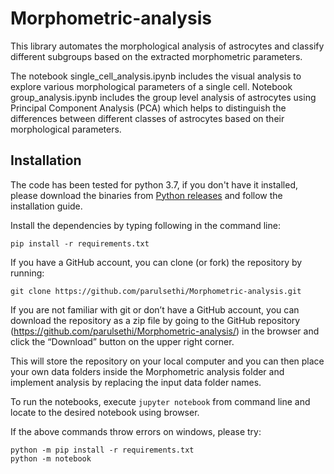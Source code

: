 # Morphometric-analysis

This library automates the morphological analysis of astrocytes and classify different subgroups based on the extracted morphometric parameters.

The notebook single_cell_analysis.ipynb includes the visual analysis to explore various morphological parameters of a single cell. Notebook group_analysis.ipynb includes the group level analysis of astrocytes using Principal Component Analysis (PCA) which helps to distinguish the differences between different classes of astrocytes based on their morphological parameters.


## Installation

The code has been tested for python 3.7, if you don't have it installed, please download the binaries from [Python releases](https://www.python.org/downloads/release/python-370/) and follow the installation guide.

Install the dependencies by typing following in the command line:

```
pip install -r requirements.txt
```

If you have a GitHub account, you can clone (or fork) the repository by running:

```
git clone https://github.com/parulsethi/Morphometric-analysis.git
```

If you are not familiar with git or don’t have a GitHub account, you can download the repository as a zip file by going to the GitHub repository (https://github.com/parulsethi/Morphometric-analysis/) in the browser and click the “Download” button on the upper right corner.

This will store the repository on your local computer and you can then place your own data folders inside the Morphometric analysis folder and implement analysis by replacing the input data folder names.

To run the notebooks, execute `jupyter notebook` from command line and locate to the desired notebook using browser.

If the above commands throw errors on windows, please try:

```
python -m pip install -r requirements.txt
python -m notebook
```